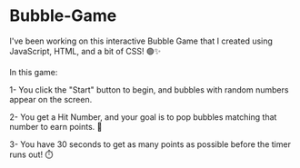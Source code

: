 # Bubble-Game
I've been working on this interactive Bubble Game that I created using JavaScript, HTML, and a bit of CSS! 🟢✨

In this game:

1- You click the "Start" button to begin, and bubbles with random numbers appear on the screen.

2- You get a Hit Number, and your goal is to pop bubbles matching that number to earn points. 🎯

3- You have 30 seconds to get as many points as possible before the timer runs out! ⏱️

